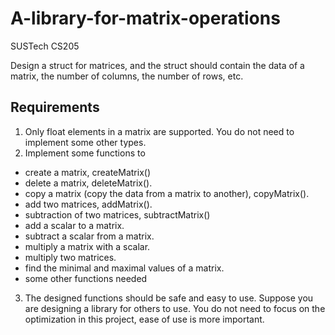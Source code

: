 # A-library-for-matrix-operations
SUSTech CS205

Design a struct for matrices, and the struct should contain the data of a matrix, the number
of columns, the number of rows, etc.

## Requirements
1. Only float elements in a matrix are supported. You do not need to implement some other
types.
2. Implement some functions to
- create a matrix, createMatrix()
- delete a matrix, deleteMatrix().
- copy a matrix (copy the data from a matrix to another), copyMatrix().
- add two matrices, addMatrix().
- subtraction of two matrices, subtractMatrix()
- add a scalar to a matrix.
- subtract a scalar from a matrix.
- multiply a matrix with a scalar.
- multiply two matrices.
- find the minimal and maximal values of a matrix.
- some other functions needed
3. The designed functions should be safe and easy to use. Suppose you are designing a library for
others to use. You do not need to focus on the optimization in this project, ease of use is more
important.
